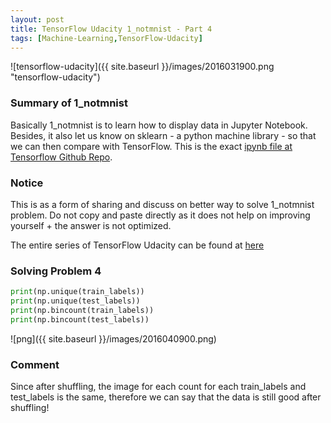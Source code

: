 ```yaml
---
layout: post
title: TensorFlow Udacity 1_notmnist - Part 4
tags: [Machine-Learning,TensorFlow-Udacity]
---
```


![tensorflow-udacity]({{ site.baseurl }}/images/2016031900.png "tensorflow-udacity")

### Summary of 1_notmnist
Basically 1_notmnist is to learn how to display data in Jupyter Notebook. Besides, it also let us know on sklearn - a python machine library - so that we can then compare with TensorFlow. This is the exact [ipynb file at Tensorflow Github Repo](https://github.com/tensorflow/tensorflow/blob/master/tensorflow/examples/udacity/1_notmnist.ipynb).

### Notice
This is as a form of sharing and discuss on better way to solve 1_notmnist problem. Do not copy and paste directly as it does not help on improving yourself + the answer is not optimized.

The entire series of TensorFlow Udacity can be found at [here](http://nghenglim.github.io/tags/#TensorFlow-Udacity-ref)


### Solving Problem 4
~~~python
print(np.unique(train_labels))
print(np.unique(test_labels))
print(np.bincount(train_labels))
print(np.bincount(test_labels))
~~~
![png]({{ site.baseurl }}/images/2016040900.png)

### Comment
Since after shuffling, the image for each count for each train_labels and test_labels is the same, therefore we can say that the data is still good after shuffling!
